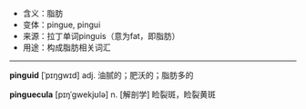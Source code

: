 - <span class="definition">含义：脂肪</span>
- <span class="definition">变体：pingue, pingui</span>
- <span class="definition">来源：拉丁单词pinguis（意为fat，即脂肪）</span>
- <span class="definition">用途：构成脂肪相关词汇</span>

---

<span class="vocabulary">**pinguid**</span> [ˈpɪŋɡwɪd] adj. 油腻的；肥沃的；脂肪多的

<span class="vocabulary">**pinguecula**</span> [pɪŋˈgwekjʊlə] n. [解剖学] 睑裂斑，睑裂黄斑
